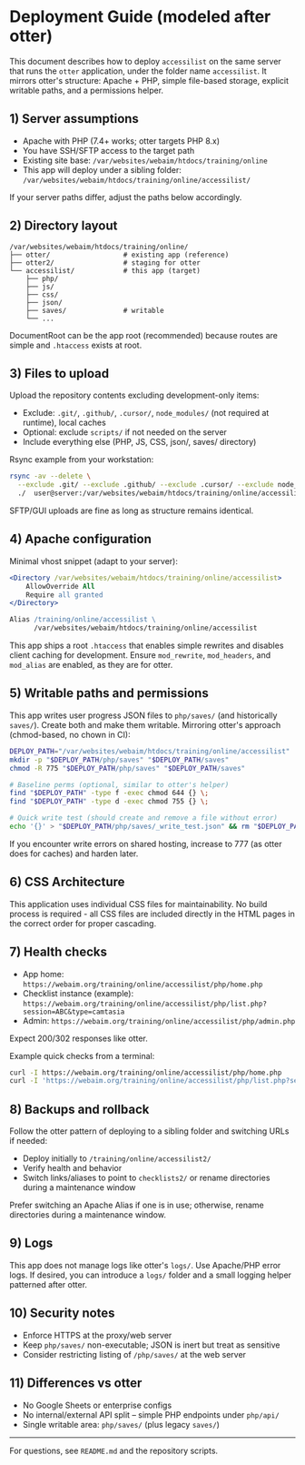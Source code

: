 # Deployment Guide (modeled after otter)

This document describes how to deploy `accessilist` on the same server that runs the `otter` application, under the folder name `accessilist`. It mirrors otter's structure: Apache + PHP, simple file-based storage, explicit writable paths, and a permissions helper.

## 1) Server assumptions

- Apache with PHP (7.4+ works; otter targets PHP 8.x)
- You have SSH/SFTP access to the target path
- Existing site base: `/var/websites/webaim/htdocs/training/online`
- This app will deploy under a sibling folder: `/var/websites/webaim/htdocs/training/online/accessilist/`


If your server paths differ, adjust the paths below accordingly.

## 2) Directory layout

```text
/var/websites/webaim/htdocs/training/online/
├── otter/                  # existing app (reference)
├── otter2/                 # staging for otter
└── accessilist/            # this app (target)
    ├── php/
    ├── js/
    ├── css/
    ├── json/
    ├── saves/              # writable
    └── ...
```

DocumentRoot can be the app root (recommended) because routes are simple and `.htaccess` exists at root.

## 3) Files to upload

Upload the repository contents excluding development-only items:

- Exclude: `.git/`, `.github/`, `.cursor/`, `node_modules/` (not required at runtime), local caches
- Optional: exclude `scripts/` if not needed on the server
- Include everything else (PHP, JS, CSS, json/, saves/ directory)

Rsync example from your workstation:

```bash
rsync -av --delete \
  --exclude .git/ --exclude .github/ --exclude .cursor/ --exclude node_modules/ --exclude scripts/ \
  ./  user@server:/var/websites/webaim/htdocs/training/online/accessilist/
```

SFTP/GUI uploads are fine as long as structure remains identical.

## 4) Apache configuration

Minimal vhost snippet (adapt to your server):

```apache
<Directory /var/websites/webaim/htdocs/training/online/accessilist>
    AllowOverride All
    Require all granted
</Directory>

Alias /training/online/accessilist \
      /var/websites/webaim/htdocs/training/online/accessilist
```

This app ships a root `.htaccess` that enables simple rewrites and disables client caching for development. Ensure `mod_rewrite`, `mod_headers`, and `mod_alias` are enabled, as they are for otter.

## 5) Writable paths and permissions

This app writes user progress JSON files to `php/saves/` (and historically `saves/`). Create both and make them writable. Mirroring otter's approach (chmod-based, no chown in CI):

```bash
DEPLOY_PATH="/var/websites/webaim/htdocs/training/online/accessilist"
mkdir -p "$DEPLOY_PATH/php/saves" "$DEPLOY_PATH/saves"
chmod -R 775 "$DEPLOY_PATH/php/saves" "$DEPLOY_PATH/saves"

# Baseline perms (optional, similar to otter's helper)
find "$DEPLOY_PATH" -type f -exec chmod 644 {} \;
find "$DEPLOY_PATH" -type d -exec chmod 755 {} \;

# Quick write test (should create and remove a file without error)
echo '{}' > "$DEPLOY_PATH/php/saves/_write_test.json" && rm "$DEPLOY_PATH/php/saves/_write_test.json"
```

If you encounter write errors on shared hosting, increase to 777 (as otter does for caches) and harden later.

## 6) CSS Architecture

This application uses individual CSS files for maintainability. No build process is required - all CSS files are included directly in the HTML pages in the correct order for proper cascading.

## 7) Health checks

- App home: `https://webaim.org/training/online/accessilist/php/home.php`
- Checklist instance (example): `https://webaim.org/training/online/accessilist/php/list.php?session=ABC&type=camtasia`
- Admin: `https://webaim.org/training/online/accessilist/php/admin.php`

Expect 200/302 responses like otter.

Example quick checks from a terminal:

```bash
curl -I https://webaim.org/training/online/accessilist/php/home.php
curl -I 'https://webaim.org/training/online/accessilist/php/list.php?session=ABC&type=camtasia'
```

## 8) Backups and rollback

Follow the otter pattern of deploying to a sibling folder and switching URLs if needed:

- Deploy initially to `/training/online/accessilist2/`
- Verify health and behavior
- Switch links/aliases to point to `checklists2/` or rename directories during a maintenance window

Prefer switching an Apache Alias if one is in use; otherwise, rename directories during a maintenance window.

## 9) Logs

This app does not manage logs like otter's `logs/`. Use Apache/PHP error logs. If desired, you can introduce a `logs/` folder and a small logging helper patterned after otter.

## 10) Security notes

- Enforce HTTPS at the proxy/web server
- Keep `php/saves/` non-executable; JSON is inert but treat as sensitive
- Consider restricting listing of `/php/saves/` at the web server

## 11) Differences vs otter

- No Google Sheets or enterprise configs
- No internal/external API split – simple PHP endpoints under `php/api/`
- Single writable area: `php/saves/` (plus legacy `saves/`)

---

For questions, see `README.md` and the repository scripts.
